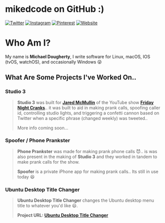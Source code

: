# mikedcode on GitHub :)

[![Twitter](https://img.shields.io/badge/twitter-%40mikedcode-1da1f2.svg)](https://twitter.com/mikedcode)
[![Instagram](https://img.shields.io/badge/instagram-%40mikedcode-c13584.svg)](https://www.instagram.com/mikedcode/)
[![Pinterest](https://img.shields.io/badge/pinterest-%40mikedcode-bd081c.svg)](https://www.instagram.com/mikedcode/)
[![Website](https://img.shields.io/badge/develop%20for-Linux%20%7C%20macOS%20%7C%20IOS%20%7C%20Windows-1976D2.svg)](http://mikedcode.com)

# Who Am I?
My name is **Michael Dougherty**, I write software for Linux, macOS, IOS (tvOS, watchOS), and occasionally Windows :stuck_out_tongue_winking_eye:

## What Are Some Projects I've Worked On..
### Studio 3
> **Studio 3** was built for [**Jared McMullin**](http://www.jaredmcmullin.com/) of the YouTube show [**Friday Night Cranks**](https://www.youtube.com/user/FridayNightCranks)..
> it was built to aid in making prank calls, spoofing caller id, controlling studio lights,
> and triggering a confetti cannon based on Twitter when a specific phrase (changed weekly) was tweeted..
>
> More info coming soon...

### Spoofer / Phone Prankster
> **Phone Prankster** was made for making prank phone calls :smiling_imp:..
> is was also present in the making of **Studio 3** and they worked in tandem
> to make prank calls for the show.
>
> **Spoofer** is a private iPhone app for making prank calls.. Its still in use today :laughing:

### Ubuntu Desktop Title Changer
> **Ubuntu Desktop Title Changer** changes the Ubuntu desktop menu title to whatever you'd like :smiley:.
>
> **Project URL: [Ubuntu Desktop Title Changer](http://p.mikedcode.com/udtc)**
